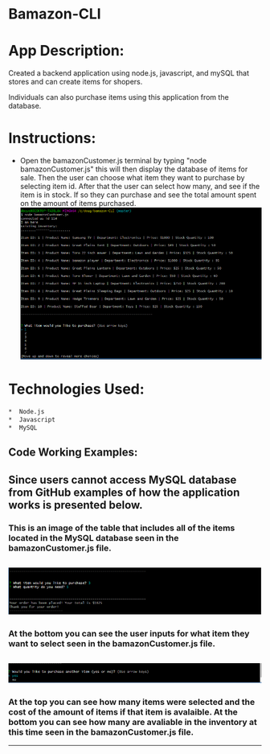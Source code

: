# Bamazon-CLI


# App Description:

Created a backend application using node.js, javascript, and mySQL that stores and can create items for shopers. 

Individuals can also purchase items using this application from the database. 

# Instructions:

* Open the bamazonCustomer.js terminal by typing "node bamazonCustomer.js" this will then display the database of items for sale. Then the user can choose what item they want to purchase by selecting item id. After that the user can select how many, and see if the item is in stock. If so they can purchase and see the total amount spent on the amount of items purchased. 
![Image](images/image-1.png)

# Technologies Used: 
	*  Node.js
	*  Javascript
	*  MySQL

## Code Working Examples: 


Since users cannot access MySQL database from GitHub examples of how the application works is presented below.
---
### This is an image of the table that includes all of the items located in the MySQL database seen in the bamazonCustomer.js file.

![Image](images/image-2.PNG)
---
### At the bottom you can see the user inputs for what item they want to select seen in the bamazonCustomer.js file.

![Image](images/image-3.PNG)
---
### At the top you can see how many items were selected and the cost of the amount of items if that item is avalaible. At the bottom you can see how many are avaliable in the inventory at this time seen in the bamazonCustomer.js file.

---
